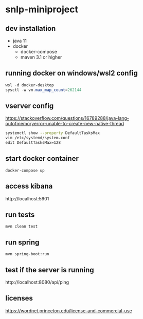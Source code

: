 # snlp-miniproject

## dev installation

- java 11
- docker
    - docker-compose
    - maven 3.1 or higher

## running docker on windows/wsl2 config

```powershell
wsl -d docker-desktop
sysctl -w vm.max_map_count=262144
```

## vserver config

https://stackoverflow.com/questions/16789288/java-lang-outofmemoryerror-unable-to-create-new-native-thread

```bash
systemctl show --property DefaultTasksMax
vim /etc/systemd/system.conf
edit DefaultTasksMax=128
```

## start docker container

```shell
docker-compose up
```

## access kibana

http://localhost:5601

## run tests

```shell
mvn clean test
```

## run spring

```shell
mvn spring-boot:run
```

## test if the server is running

http://localhost:8080/api/ping

## licenses

https://wordnet.princeton.edu/license-and-commercial-use